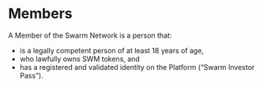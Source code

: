# Members

A Member of the Swarm Network is a person that:

* is a legally competent person of at least 18 years of age,
* who lawfully owns SWM tokens, and
* has a registered and validated identity on the Platform \(“Swarm Investor Pass”\).

